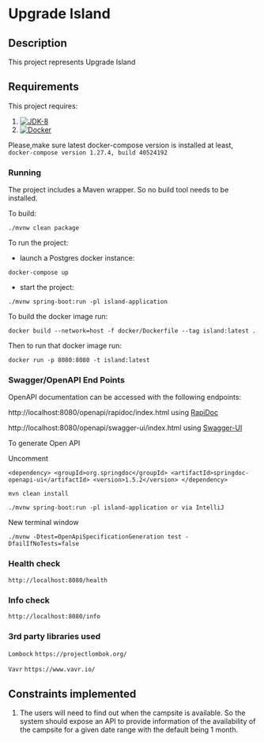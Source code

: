 # Upgrade Island

## Description
This project represents Upgrade Island

## Requirements

This project requires:
 1. [![JDK-8](https://img.shields.io/badge/jdk-8-blue?style=for-the-badge&logo=java)](https://adoptopenjdk.net/?variant=openjdk8&jvmVariant=hotspot)
 2. [![Docker](https://img.shields.io/badge/Docker-19-blue?style=for-the-badge&logo=docker)](https://www.docker.com/)
 
 Please,make sure latest docker-compose version is installed
 at least,
 `docker-compose version 1.27.4, build 40524192`
 

### Running

The project includes a Maven wrapper. So no build tool needs to be installed.

To build:

```./mvnw clean package```

To run the project:
- launch a Postgres docker instance: 

```docker-compose up```

- start the project: 

```./mvnw spring-boot:run -pl island-application```

To build the docker image run:

```docker build --network=host -f docker/Dockerfile --tag island:latest .```

Then to run that docker image run:

```docker run -p 8080:8080 -t island:latest```





### Swagger/OpenAPI End Points

OpenAPI documentation can be accessed with the following endpoints:
 
http://localhost:8080/openapi/rapidoc/index.html using [RapiDoc](https://mrin9.github.io/RapiDoc/)

http://localhost:8080/openapi/swagger-ui/index.html using [Swagger-UI](https://swagger.io/tools/swagger-ui/)

To generate Open API

Uncomment 

`<dependency>
   <groupId>org.springdoc</groupId>
   <artifactId>springdoc-openapi-ui</artifactId>
   <version>1.5.2</version>
</dependency>`

`mvn clean install`

`./mvnw spring-boot:run -pl island-application or via IntelliJ`

New terminal window

`./mvnw -Dtest=OpenApiSpecificationGeneration test -DfailIfNoTests=false`


### Health check
`http://localhost:8080/health`

### Info check
`http://localhost:8080/info`


### 3rd party libraries used
```Lombock``` 
`https://projectlombok.org/`

```Vavr``` 
`https://www.vavr.io/`

## Constraints implemented
 1. The users will need to find out when the campsite is available. 
So the system should expose an API to provide information of the
availability of the campsite for a given date range with the default being 1 month.

 